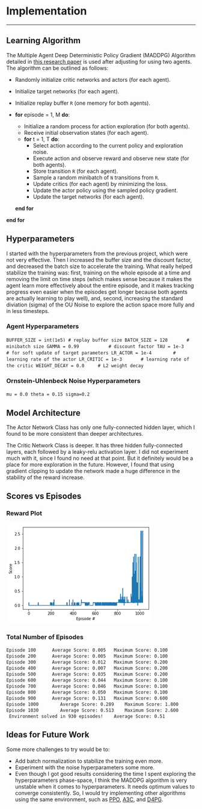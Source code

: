 

# Implementation
----------------------------------------------------------------------------------------------------------------------
## Learning Algorithm
The Multiple Agent Deep Deterministic Policy Gradient (MADDPG) Algorithm detailed in [this research paper](https://arxiv.org/pdf/1509.02971.pdf) is used after adjusting for using two agents. The algorithm can be outlined as follows:
- Randomly initialize critic networks and actors (for each agent).
- Initialize target networks (for each agent).
- Initialize replay buffer `R` (one memory for both agents).
- **for** episode = 1, M **do**:
    - Initialize a random process for action exploration (for both agents).
    - Receive initial observation states (for each agent).
    - **for** t = 1, T **do**:
        - Select action according to the current policy and exploration noise.
        - Execute action and observe reward and observe new state (for both agents).
        - Store transition `R` (for each agent).
        - Sample a random minibatch of `N` transitions from `R`.
        - Update critics (for each agent) by minimizing the loss.
        - Update the actor policy using the sampled policy gradient.
        - Update the target networks (for each agent).
        
    **end for** 
    
**end for**
  
## Hyperparameters
I started with the hyperparameters from the previous project, which were not very effective. Then I increased the buffer size and the discount factor, and decreased the batch size to accelerate the training. What really helped stabilize the training was: first, training on the whole episode at a time and removing the limit on time steps (which makes sense because it makes the agent learn more effectively about the entire episode, and it makes tracking progress even easier when the episodes get longer because both agents are actually learning to play well), and, second, increasing the standard diviation (sigma) of the OU Noise to explore the action space more fully and in less timesteps. 

### Agent Hyperparameters
`
BUFFER_SIZE = int(1e5) # replay buffer size
BATCH_SIZE = 128       # minibatch size
GAMMA = 0.99           # discount factor
TAU = 1e-3             # for soft update of target parameters
LR_ACTOR = 1e-4        # learning rate of the actor
LR_CRITIC = 1e-3       # learning rate of the critic
WEIGHT_DECAY = 0.0     # L2 weight decay
`

### Ornstein-Uhlenbeck Noise Hyperparameters
`
mu = 0.0
theta = 0.15
sigma=0.2
`

## Model Architecture
The Actor Network Class has only one fully-connected hidden layer, which I found to be more consistent than deeper architectures.

The Critic Network Class is deeper. It has three hidden fully-connected layers, each followed by a leaky-relu activation layer. I did not experiment much with it, since I found no need at that point. But it definitely would be a place for more exploration in the future. However, I found that using gradient clipping to update the network made a huge difference in the stability of the reward increase.

## Scores vs Episodes
### Reward Plot
![reward-plot](output_30_0.png)

### Total Number of Episodes
```
Episode 100	     Average Score: 0.005	Maximum Score: 0.100
Episode 200	     Average Score: 0.005	Maximum Score: 0.100
Episode 300	     Average Score: 0.012	Maximum Score: 0.200
Episode 400	     Average Score: 0.007	Maximum Score: 0.200
Episode 500	     Average Score: 0.035	Maximum Score: 0.200
Episode 600	     Average Score: 0.044	Maximum Score: 0.100
Episode 700	     Average Score: 0.046	Maximum Score: 0.100
Episode 800	     Average Score: 0.050	Maximum Score: 0.100
Episode 900	     Average Score: 0.131	Maximum Score: 0.600
Episode 1000	    Average Score: 0.289	Maximum Score: 1.800
Episode 1030	    Average Score: 0.513	Maximum Score: 2.600
 Environment solved in 930 episodes!	Average Score: 0.51
```

## Ideas for Future Work

Some more challenges to try would be to:
- Add batch normalization to stabilize the training even more.
- Experiment with the noise hyperparameters some more.
- Even though I got good results considering the time I spent exploring the hyperparameters phase-space, I think the MADDPG algorithm is very unstable when it comes to hyperparameters. It needs optimum values to converge consistently. So, I would try implementing other algorithms using the same environment, such as [PPO](https://arxiv.org/pdf/1707.06347.pdf), [A3C](https://arxiv.org/pdf/1602.01783.pdf), and [D4PG](https://openreview.net/pdf?id=SyZipzbCb).
